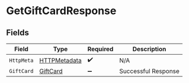 # GetGiftCardResponse


## Fields

| Field                                                   | Type                                                    | Required                                                | Description                                             |
| ------------------------------------------------------- | ------------------------------------------------------- | ------------------------------------------------------- | ------------------------------------------------------- |
| `HttpMeta`                                              | [HTTPMetadata](../../Models/Components/HTTPMetadata.md) | :heavy_check_mark:                                      | N/A                                                     |
| `GiftCard`                                              | [GiftCard](../../Models/Components/GiftCard.md)         | :heavy_minus_sign:                                      | Successful Response                                     |